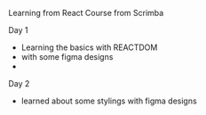 Learning from React Course from Scrimba 

Day 1
- Learning the basics with REACTDOM 
- with some figma designs
- 
Day 2
- learned about some stylings with figma designs
